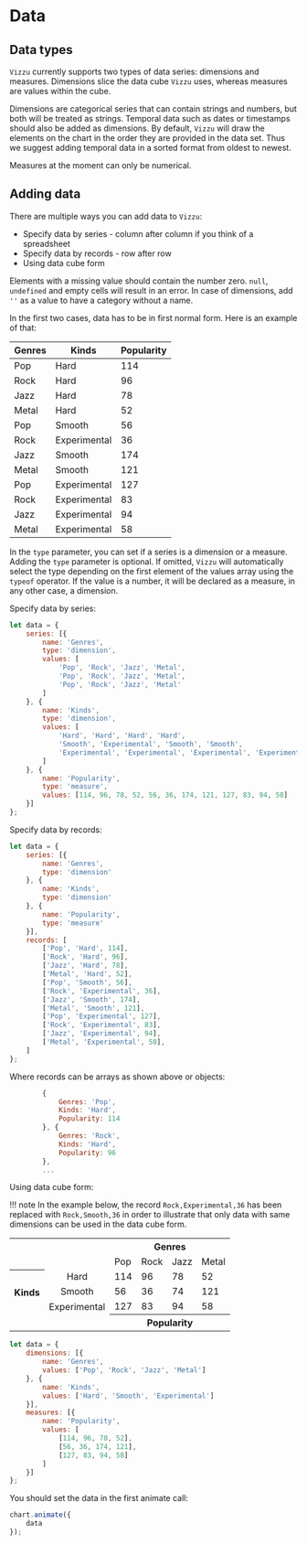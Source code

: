 # Data

## Data types

`Vizzu` currently supports two types of data series: dimensions and measures.
Dimensions slice the data cube `Vizzu` uses, whereas measures are values within
the cube.

Dimensions are categorical series that can contain strings and numbers, but both
will be treated as strings. Temporal data such as dates or timestamps should
also be added as dimensions. By default, `Vizzu` will draw the elements on the
chart in the order they are provided in the data set. Thus we suggest adding
temporal data in a sorted format from oldest to newest.

Measures at the moment can only be numerical.

## Adding data

There are multiple ways you can add data to `Vizzu`:

- Specify data by series - column after column if you think of a spreadsheet
- Specify data by records - row after row
- Using data cube form

Elements with a missing value should contain the number zero. `null`,
`undefined` and empty cells will result in an error. In case of dimensions, add
`''` as a value to have a category without a name.

In the first two cases, data has to be in first normal form. Here is an example
of that:

| Genres | Kinds        | Popularity |
| ------ | ------------ | ---------- |
| Pop    | Hard         | 114        |
| Rock   | Hard         | 96         |
| Jazz   | Hard         | 78         |
| Metal  | Hard         | 52         |
| Pop    | Smooth       | 56         |
| Rock   | Experimental | 36         |
| Jazz   | Smooth       | 174        |
| Metal  | Smooth       | 121        |
| Pop    | Experimental | 127        |
| Rock   | Experimental | 83         |
| Jazz   | Experimental | 94         |
| Metal  | Experimental | 58         |

In the `type` parameter, you can set if a series is a dimension or a measure.
Adding the `type` parameter is optional. If omitted, `Vizzu` will automatically
select the type depending on the first element of the values array using the
`typeof` operator. If the value is a number, it will be declared as a measure,
in any other case, a dimension.

Specify data by series:

```javascript
let data = {
    series: [{
        name: 'Genres',
        type: 'dimension',
        values: [
            'Pop', 'Rock', 'Jazz', 'Metal',
            'Pop', 'Rock', 'Jazz', 'Metal',
            'Pop', 'Rock', 'Jazz', 'Metal'
        ]
    }, {
        name: 'Kinds',
        type: 'dimension',
        values: [
            'Hard', 'Hard', 'Hard', 'Hard',
            'Smooth', 'Experimental', 'Smooth', 'Smooth',
            'Experimental', 'Experimental', 'Experimental', 'Experimental'
        ]
    }, {
        name: 'Popularity',
        type: 'measure',
        values: [114, 96, 78, 52, 56, 36, 174, 121, 127, 83, 94, 58]
    }]
};
```

Specify data by records:

```javascript
let data = {
    series: [{
        name: 'Genres',
        type: 'dimension'
    }, {
        name: 'Kinds',
        type: 'dimension'
    }, {
        name: 'Popularity',
        type: 'measure'
    }],
    records: [
        ['Pop', 'Hard', 114],
        ['Rock', 'Hard', 96],
        ['Jazz', 'Hard', 78],
        ['Metal', 'Hard', 52],
        ['Pop', 'Smooth', 56],
        ['Rock', 'Experimental', 36],
        ['Jazz', 'Smooth', 174],
        ['Metal', 'Smooth', 121],
        ['Pop', 'Experimental', 127],
        ['Rock', 'Experimental', 83],
        ['Jazz', 'Experimental', 94],
        ['Metal', 'Experimental', 58],
    ]
};
```

Where records can be arrays as shown above or objects:

```javascript
        {
            Genres: 'Pop',
            Kinds: 'Hard',
            Popularity: 114
        }, {
            Genres: 'Rock',
            Kinds: 'Hard',
            Popularity: 96
        },
        ...
```

Using data cube form:

!!! note
    In the example below, the record `Rock,Experimental,36` has been replaced
    with `Rock,Smooth,36` in order to illustrate that only data with same
    dimensions can be used in the data cube form.

<table>
  <tbody><tr><th colspan="2" rowspan="2"></th><th colspan="4" style="text-align:center">Genres</th></tr>
  <tr>
      <td>Pop</td><td>Rock</td><td>Jazz</td><td>Metal</td>
  </tr>
  <tr><th rowspan="3" style="text-align:center">Kinds</th>
      <td style="text-align:center">Hard</td>
      <td>114</td><td>96</td><td>78</td><td>52</td>
  </tr>
  <tr><td style="text-align:center">Smooth</td>
      <td>56</td><td>36</td><td>74</td><td>121</td>
  </tr>
  <tr>
      <td style="text-align:center">Experimental</td>
      <td>127</td><td>83</td><td>94</td><td>58</td>
  </tr>
  <tr><td colspan="2"></td><th colspan="4" style="text-align:center">Popularity</th></tr>
</tbody></table>

```javascript
let data = {
    dimensions: [{
        name: 'Genres',
        values: ['Pop', 'Rock', 'Jazz', 'Metal']
    }, {
        name: 'Kinds',
        values: ['Hard', 'Smooth', 'Experimental']
    }],
    measures: [{
        name: 'Popularity',
        values: [
            [114, 96, 78, 52],
            [56, 36, 174, 121],
            [127, 83, 94, 58]
        ]
    }]
};
```

You should set the data in the first animate call:

```javascript
chart.animate({
    data
});
```
